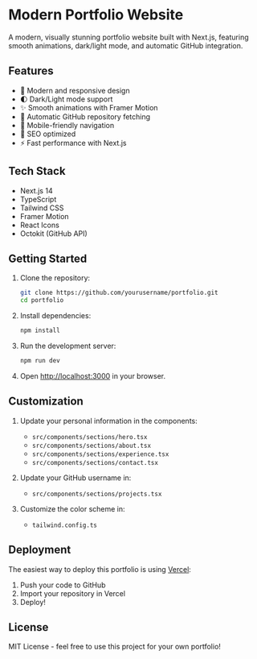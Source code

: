 # Modern Portfolio Website

A modern, visually stunning portfolio website built with Next.js, featuring smooth animations, dark/light mode, and automatic GitHub integration.

## Features

- 🎨 Modern and responsive design
- 🌓 Dark/Light mode support
- ✨ Smooth animations with Framer Motion
- 🔄 Automatic GitHub repository fetching
- 📱 Mobile-friendly navigation
- 🎯 SEO optimized
- ⚡ Fast performance with Next.js

## Tech Stack

- Next.js 14
- TypeScript
- Tailwind CSS
- Framer Motion
- React Icons
- Octokit (GitHub API)

## Getting Started

1. Clone the repository:
   ```bash
   git clone https://github.com/yourusername/portfolio.git
   cd portfolio
   ```

2. Install dependencies:
   ```bash
   npm install
   ```

3. Run the development server:
   ```bash
   npm run dev
   ```

4. Open [http://localhost:3000](http://localhost:3000) in your browser.

## Customization

1. Update your personal information in the components:
   - `src/components/sections/hero.tsx`
   - `src/components/sections/about.tsx`
   - `src/components/sections/experience.tsx`
   - `src/components/sections/contact.tsx`

2. Update your GitHub username in:
   - `src/components/sections/projects.tsx`

3. Customize the color scheme in:
   - `tailwind.config.ts`

## Deployment

The easiest way to deploy this portfolio is using [Vercel](https://vercel.com):

1. Push your code to GitHub
2. Import your repository in Vercel
3. Deploy!

## License

MIT License - feel free to use this project for your own portfolio!
